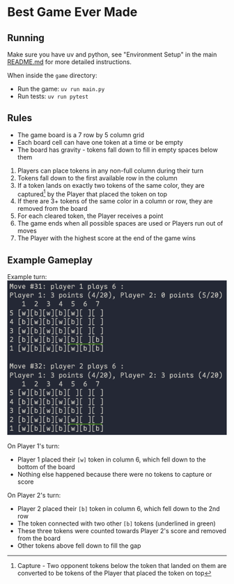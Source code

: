 # Best Game Ever Made

## Running

Make sure you have uv and python, see "Environment Setup" in the main [README.md](../README.md) for more detailed instructions.

When inside the `game` directory:
- Run the game: `uv run main.py`
- Run tests: `uv run pytest`

## Rules

- The game board is a 7 row by 5 column grid
- Each board cell can have one token at a time or be empty
- The board has gravity - tokens fall down to fill in empty spaces below them

1. Players can place tokens in any non-full column during their turn
2. Tokens fall down to the first available row in the column
3. If a token lands on exactly two tokens of the same color, they are captured[^1] by the Player that placed the token on top
4. If there are 3+ tokens of the same color in a column or row, they are removed from the board
5. For each cleared token, the Player receives a point
6. The game ends when all possible spaces are used or Players run out of moves
7. The Player with the highest score at the end of the game wins

[^1]: Capture - Two opponent tokens below the token that landed on them are converted to be tokens of the Player that placed the token on top

## Example Gameplay

Example turn:
![Example Turn](./assets/example-turn.png)

On Player 1's turn:
- Player 1 placed their `[w]` token in column 6, which fell down to the bottom of the board
- Nothing else happened because there were no tokens to capture or score

On Player 2's turn:
- Player 2 placed their `[b]` token in column 6, which fell down to the 2nd row
- The token connected with two other `[b]` tokens (underlined in green)
- These three tokens were counted towards Player 2's score and removed from the board
- Other tokens above fell down to fill the gap
